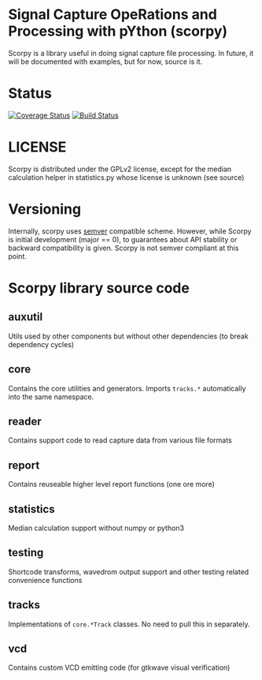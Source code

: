 # Signal Capture OpeRations and Processing with pYthon (scorpy)

Scorpy is a library useful in doing signal capture file processing. In future,
it will be documented with examples, but for now, source is it.

# Status

[![Coverage Status](https://coveralls.io/repos/github/majava3000/scorpy/badge.svg?branch=testing%2Fintroduction-of-pytest)](https://coveralls.io/github/majava3000/scorpy?branch=testing%2Fintroduction-of-pytest)
[![Build Status](https://travis-ci.com/majava3000/scorpy.svg?branch=master)](https://travis-ci.com/majava3000/scorpy)

# LICENSE

Scorpy is distributed under the GPLv2 license, except for the median calculation
helper in statistics.py whose license is unknown (see source)

# Versioning

Internally, scorpy uses [semver](https://semver.org) compatible scheme. However,
while Scorpy is initial development (major == 0), to guarantees about API
stability or backward compatibility is given. Scorpy is not semver compliant at
this point.

# Scorpy library source code

## auxutil

Utils used by other components but without other dependencies (to break
dependency cycles)

## core

Contains the core utilities and generators. Imports `tracks.*` automatically
into the same namespace.

## reader

Contains support code to read capture data from various file formats

## report

Contains reuseable higher level report functions (one ore more)

## statistics

Median calculation support without numpy or python3

## testing

Shortcode transforms, wavedrom output support and other testing related
convenience functions

## tracks

Implementations of `core.*Track` classes. No need to pull this in separately.

## vcd

Contains custom VCD emitting code (for gtkwave visual verification)
